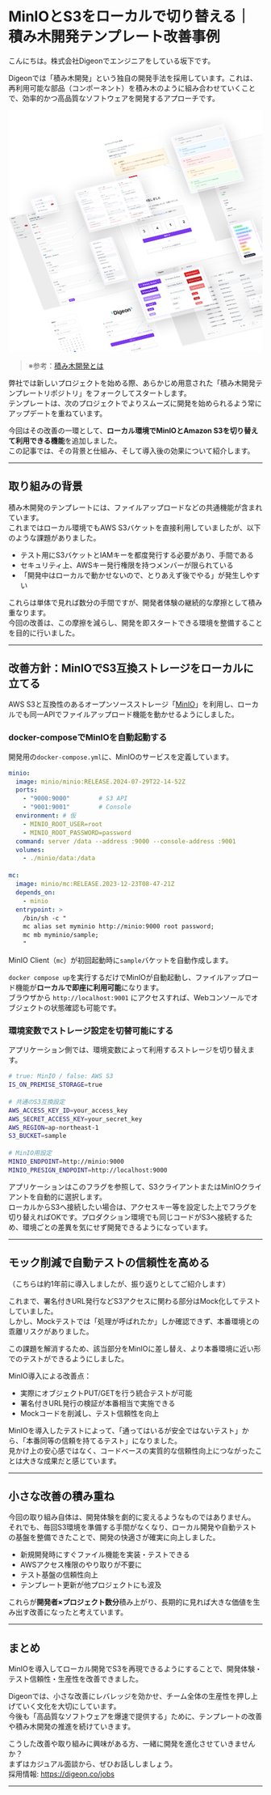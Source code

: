 # MinIOとS3をローカルで切り替える｜積み木開発テンプレート改善事例

こんにちは。株式会社Digeonでエンジニアをしている坂下です。

Digeonでは「積み木開発」という独自の開発手法を採用しています。これは、再利用可能な部品（コンポーネント）を積み木のように組み合わせていくことで、効率的かつ高品質なソフトウェアを開発するアプローチです。

![積み木開発のイメージ画像](../images/tsumiki-development.png)
> ※参考：[積み木開発とは](https://note.com/digeon/n/ne4c6d6f00b29)

弊社では新しいプロジェクトを始める際、あらかじめ用意された「積み木開発テンプレートリポジトリ」をフォークしてスタートします。  
テンプレートは、次のプロジェクトでよりスムーズに開発を始められるよう常にアップデートを重ねています。

今回はその改善の一環として、**ローカル環境でMinIOとAmazon S3を切り替えて利用できる機能**を追加しました。  
この記事では、その背景と仕組み、そして導入後の効果について紹介します。

---

## 取り組みの背景

積み木開発のテンプレートには、ファイルアップロードなどの共通機能が含まれています。  
これまではローカル環境でもAWS S3バケットを直接利用していましたが、以下のような課題がありました。

- テスト用にS3バケットとIAMキーを都度発行する必要があり、手間である
- セキュリティ上、AWSキー発行権限を持つメンバーが限られている
- 「開発中はローカルで動かせないので、とりあえず後でやる」が発生しやすい

これらは単体で見れば数分の手間ですが、開発者体験の継続的な摩擦として積み重なります。  
今回の改善は、この摩擦を減らし、開発を即スタートできる環境を整備することを目的に行いました。

---

## 改善方針：MinIOでS3互換ストレージをローカルに立てる

AWS S3と互換性のあるオープンソースストレージ「[MinIO](https://www.min.io/)」を利用し、ローカルでも同一APIでファイルアップロード機能を動かせるようにしました。

### docker-composeでMinIOを自動起動する

開発用の`docker-compose.yml`に、MinIOのサービスを定義しています。  

```yaml
minio:
  image: minio/minio:RELEASE.2024-07-29T22-14-52Z
  ports:
    - "9000:9000"        # S3 API
    - "9001:9001"        # Console
  environment: # 仮
    - MINIO_ROOT_USER=root
    - MINIO_ROOT_PASSWORD=password
  command: server /data --address :9000 --console-address :9001
  volumes:
    - ./minio/data:/data

mc:
  image: minio/mc:RELEASE.2023-12-23T08-47-21Z
  depends_on:
    - minio
  entrypoint: >
    /bin/sh -c "
    mc alias set myminio http://minio:9000 root password;
    mc mb myminio/sample;
    "
```

MinIO Client（`mc`）が初回起動時に`sample`バケットを自動作成します。  

`docker compose up`を実行するだけでMinIOが自動起動し、ファイルアップロード機能が**ローカルで即座に利用可能**になります。  
ブラウザから `http://localhost:9001` にアクセスすれば、Webコンソールでオブジェクトの状態確認も可能です。

### 環境変数でストレージ設定を切替可能にする
アプリケーション側では、環境変数によって利用するストレージを切り替えます。

```bash
# true: MinIO / false: AWS S3
IS_ON_PREMISE_STORAGE=true 

# 共通のS3互換設定
AWS_ACCESS_KEY_ID=your_access_key
AWS_SECRET_ACCESS_KEY=your_secret_key
AWS_REGION=ap-northeast-1
S3_BUCKET=sample

# MinIO用設定
MINIO_ENDPOINT=http://minio:9000
MINIO_PRESIGN_ENDPOINT=http://localhost:9000
```

アプリケーションはこのフラグを参照して、S3クライアントまたはMinIOクライアントを自動的に選択します。  
ローカルからS3へ接続したい場合は、アクセスキー等を設定した上でフラグを切り替えればOKです。プロダクション環境でも同じコードがS3へ接続するため、環境ごとの差異を気にせず開発できるようになっています。

---

## モック削減で自動テストの信頼性を高める

（こちらは約1年前に導入しましたが、振り返りとしてご紹介します）

これまで、署名付きURL発行などS3アクセスに関わる部分はMock化してテストしていました。  
しかし、Mockテストでは「処理が呼ばれたか」しか確認できず、本番環境との乖離リスクがありました。

この課題を解消するため、該当部分をMinIOに差し替え、より本番環境に近い形でのテストができるようにしました。

MinIO導入による改善点：
- 実際にオブジェクトPUT/GETを行う統合テストが可能
- 署名付きURL発行の検証が本番相当で実施できる
- Mockコードを削減し、テスト信頼性を向上

MinIOを導入したテストによって、「通ってはいるが安全ではないテスト」から、「本番同等の信頼を持てるテスト」になりました。  
見かけ上の安心感ではなく、コードベースの実質的な信頼性向上につながったことは大きな成果だと感じています。

---

## 小さな改善の積み重ね

今回の取り組み自体は、開発体験を劇的に変えるようなものではありません。  
それでも、毎回S3環境を準備する手間がなくなり、ローカル開発や自動テストの基盤を整備できたことで、開発の快適さが確実に向上しました。

- 新規開発時にすぐファイル機能を実装・テストできる
- AWSアクセス権限のやり取りが不要に
- テスト基盤の信頼性向上
- テンプレート更新が他プロジェクトにも波及

これらが**開発者×プロジェクト数分**積み上がり、長期的に見れば大きな価値を生み出す改善になったと考えています。

---

## まとめ
MinIOを導入してローカル開発でS3を再現できるようにすることで、開発体験・テスト信頼性・生産性を改善できました。

Digeonでは、小さな改善にレバレッジを効かせ、チーム全体の生産性を押し上げていく文化を大切にしています。  
今後も「高品質なソフトウェアを爆速で提供する」ために、テンプレートの改善や積み木開発の推進を続けていきます。  

こうした改善や取り組みに興味がある方、一緒に開発を進化させていきませんか？  
まずはカジュアル面談から、ぜひお話ししましょう。  
採用情報: https://digeon.co/jobs

---
